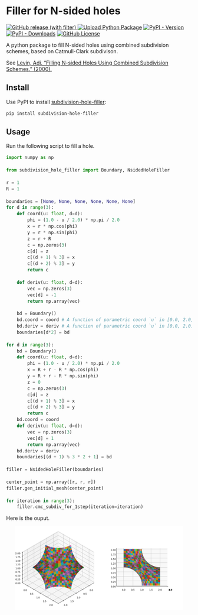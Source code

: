 # Filler for N-sided holes
[![GitHub release (with filter)](https://img.shields.io/github/v/release/huang-lihao/subdivision-hole-filler?logo=github)
](https://github.com/huang-lihao/subdivision-hole-filler)
[![Upload Python Package](https://github.com/huang-lihao/subdivision-hole-filler/actions/workflows/python-publish.yml/badge.svg)](https://github.com/huang-lihao/subdivision-hole-filler/actions/workflows/python-publish.yml)
[![PyPI - Version](https://img.shields.io/pypi/v/subdivision-hole-filler?logo=pypi)](https://pypi.org/project/subdivision-hole-filler/)
[![PyPI - Downloads](https://img.shields.io/pypi/dm/subdivision-hole-filler?logo=PyPI)](https://pypi.org/project/subdivision-hole-filler/)
[![GitHub License](https://img.shields.io/github/license/huang-lihao/subdivision-hole-filler)](https://github.com/huang-lihao/subdivision-hole-filler/blob/main/LICENSE)


A python package to fill N-sided holes using combined subdivision schemes, based on Catmull-Clark subdivison.

See [Levin, Adi. “Filling N-sided Holes Using Combined Subdivision Schemes.” (2000).](https://citeseerx.ist.psu.edu/document?repid=rep1&type=pdf&doi=925ab5e9375ae3b3d64fb9870e5d08d7d50141d4)


Install
----------------------
Use PyPI to install [subdivision-hole-filler](https://pypi.org/project/subdivision-hole-filler/):
```sh
pip install subdivision-hole-filler
```

Usage
----------------------
Run the following script to fill a hole.
```python
import numpy as np

from subdivision_hole_filler import Boundary, NsidedHoleFiller

r = 1
R = 1

boundaries = [None, None, None, None, None, None]
for d in range(3):
    def coord(u: float, d=d):
        phi = (1.0 - u / 2.0) * np.pi / 2.0
        x = r * np.cos(phi)
        y = r * np.sin(phi)
        z = r + R
        c = np.zeros(3)
        c[d] = z
        c[(d + 1) % 3] = x
        c[(d + 2) % 3] = y
        return c

    def deriv(u: float, d=d):
        vec = np.zeros(3)
        vec[d] = -1
        return np.array(vec)

    bd = Boundary()
    bd.coord = coord # A function of parametric coord `u` in [0.0, 2.0], which defines the coordinate of a point on the boundary 
    bd.deriv = deriv # A function of parametric coord `u` in [0.0, 2.0], which defines the cross boundary derivative of a point on the boundary, poining to the inside
    boundaries[d*2] = bd

for d in range(3):
    bd = Boundary()
    def coord(u: float, d=d):
        phi = (1.0 - u / 2.0) * np.pi / 2.0
        x = R + r - R * np.cos(phi)
        y = R + r - R * np.sin(phi)
        z = 0
        c = np.zeros(3)
        c[d] = z
        c[(d + 1) % 3] = x
        c[(d + 2) % 3] = y
        return c
    bd.coord = coord
    def deriv(u: float, d=d):
        vec = np.zeros(3)
        vec[d] = 1
        return np.array(vec)
    bd.deriv = deriv
    boundaries[(d + 1) % 3 * 2 + 1] = bd

filler = NsidedHoleFiller(boundaries)

center_point = np.array([r, r, r])
filler.gen_initial_mesh(center_point)

for iteration in range(3):
    filler.cmc_subdiv_for_1step(iteration=iteration)

```

Here is the ouput.

<center class="half">
    <img src="https://github.com/huang-lihao/subdivision-hole-filler/raw/main/iso.png" width="45%"/><img src="https://github.com/huang-lihao/subdivision-hole-filler/raw/main/side.png" width="45%"/>
</center>
